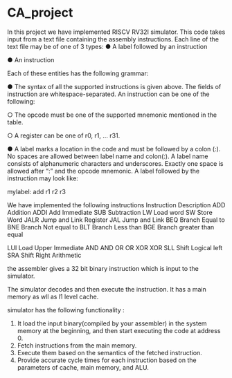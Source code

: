# CA_project

In this project we have implemented RISCV RV32I simulator. This code takes  input from a text file containing the assembly instructions. Each line of the text file may be of one of 3 types:
● A label followed by an instruction

● An instruction

Each of these entities has the following grammar:

● The syntax of all the supported instructions is given above. The fields of instruction are
whitespace-separated. An instruction can be one of the following:

○ The opcode must be one of the supported mnemonic mentioned in the table.

○ A register can be one of r0, r1, ... r31.

● A label marks a location in the code and must be followed by a colon (:). No spaces are
allowed between label name and colon(:). A label name consists of alphanumeric
characters and underscores. Exactly one space is allowed after “:” and the opcode
mnemonic.
A label followed by the instruction may look like:

mylabel: add r1 r2 r3

We have implemented the following instructions
Instruction Description
ADD         Addition
ADDI        Add Immediate
SUB         Subtraction
LW          Load word
SW          Store Word
JALR        Jump and Link Register
JAL         Jump and Link
BEQ         Branch Equal to
BNE         Branch Not equal to
BLT         Branch Less than
BGE         Branch greater than equal

LUI         Load Upper Immediate
AND         AND
OR          OR
XOR         XOR
SLL         Shift Logical left
SRA         Shift Right Arithmetic

the assembler gives a 32 bit binary instruction which is input to the simulator.

The simulator decodes and then execute the instruction. It has a main memory as wll as l1 level cache.

simulator has the following functionality :
1. It load the input binary(compiled by your assembler) in the system memory at the
beginning, and then start executing the code at address 0.
2. Fetch instructions from the main memory.
3. Execute them based on the semantics of the fetched instruction.
4. Provide accurate cycle times for each instruction based on the parameters of cache,
main memory, and ALU.
